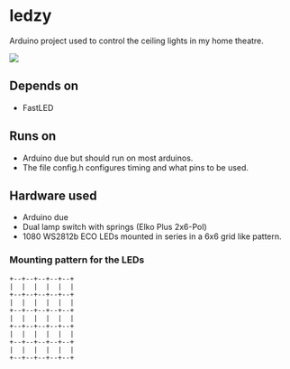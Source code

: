 # ledzy

Arduino project used to control the ceiling lights in my home theatre.

![](http://www.fire1.se/wp-content/uploads/2020/11/helbild_taket-1024x683.jpg)

## Depends on

- FastLED

## Runs on

- Arduino due but should run on most arduinos. 
- The file config.h configures timing and  what pins to be used.

## Hardware used

- Arduino due
- Dual lamp switch with springs (Elko Plus 2x6-Pol)
- 1080 WS2812b ECO LEDs mounted in series in a 6x6 grid like pattern.

### Mounting pattern for the LEDs

```
+--+--+--+--+--+
|  |  |  |  |  |
+--+--+--+--+--+
|  |  |  |  |  |
+--+--+--+--+--+
|  |  |  |  |  |
+--+--+--+--+--+
|  |  |  |  |  |
+--+--+--+--+--+
|  |  |  |  |  |
+--+--+--+--+--+
```
